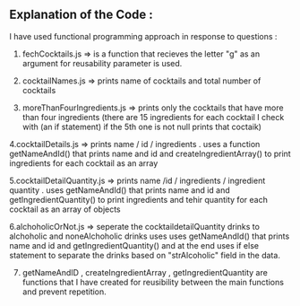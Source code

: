 <!-- # Code Assignment

This project is configured for you to get started.
It includes a dependency: `node-fetch`, so you can use the fetch API inside this project.
You can read more about the fetch API in [the Mozilla documentation](https://developer.mozilla.org/en-US/docs/Web/API/Fetch_API).

Remember to run `npm install` to download the library inside the project.

## Running the project

You can write your code in as many separate files as you want.
You should import your code inside the `src/index.js` file, which you can run using the project's _test_ script:

```bash
npm run test
``` -->

## Explanation of the Code :

I have used functional programming approach in response to questions :

1. fechCocktails.js => is a function that recieves the letter "g" as an argument for reusability parameter is used.

2. cocktailNames.js => prints name of cocktails and total number of cocktails

3. moreThanFourIngredients.js => prints only the cocktails that have more than four ingredients (there are 15 ingredients for each cocktail I check with (an if statement) if the 5th one is not null prints that coctaik)

4.cocktailDetails.js => prints name / id / ingredients . uses a function getNameAndId() that prints name and id and createIngredientArray() to print ingredients for each cocktail as an array

5.cocktailDetailQuantity.js => prints name /id / ingredients / ingredient quantity . uses getNameAndId() that prints name and id and getIngredientQuantity() to print ingredients and tehir quantity for each cocktail as an array of objects

6.alchoholicOrNot.js => seperate the cocktaildetailQuantity drinks to alchoholic and noneAlchoholic drinks
uses uses getNameAndId() that prints name and id and getIngredientQuantity() and at the end uses if else statement to separate the drinks based on "strAlcoholic" field in the data.

7. getNameAndID , createIngredientArray , getIngredientQuantity are functions that I have created for reusibility between the main functions and prevent repetition.
